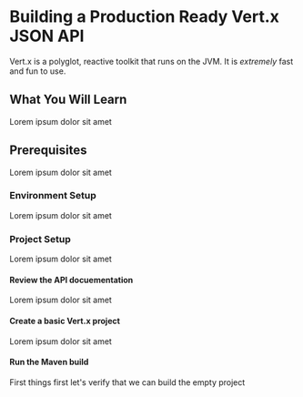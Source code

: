 # Building a Production Ready Vert.x JSON API

Vert.x is a polyglot, reactive toolkit that runs on the JVM.  It is _extremely_ fast and fun to use.

## What You Will Learn

Lorem ipsum dolor sit amet

## Prerequisites

Lorem ipsum dolor sit amet

### Environment Setup

Lorem ipsum dolor sit amet

### Project Setup

Lorem ipsum dolor sit amet

#### Review the API docuementation

Lorem ipsum dolor sit amet

#### Create a basic Vert.x project

Lorem ipsum dolor sit amet

#### Run the Maven build
First things first let's verify that we can build the empty project